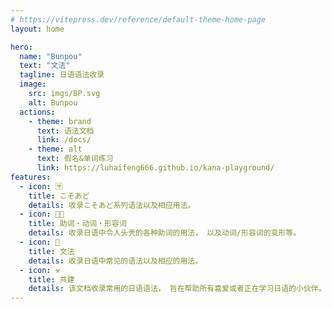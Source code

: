 ```yaml
---
# https://vitepress.dev/reference/default-theme-home-page
layout: home

hero:
  name: "Bunpou"
  text: "文法"
  tagline: 日语语法收录
  image:
    src: imgs/BP.svg
    alt: Bunpou
  actions:
    - theme: brand
      text: 语法文档
      link: /docs/
    - theme: alt
      text: 假名&单词练习
      link: https://luhaifeng666.github.io/kana-playground/
features:
  - icon: 🈂
    title: こそあど
    details: 收录こそあど系列语法以及相应用法。
  - icon: 😵‍💫
    title: 助词・动词・形容词
    details: 收录日语中令人头秃的各种助词的用法， 以及动词/形容词的变形等。
  - icon: 📝
    title: 文法
    details: 收录日语中常见的语法以及相应的用法。
  - icon: ⚒️
    title: 共建
    details: 该文档收录常用的日语语法， 旨在帮助所有喜爱或者正在学习日语的小伙伴。点击文档例句后的小喇叭，可以听到例句的语音哦~文档或语音若有错漏， 欢迎大佬们补充指正！也可以点击页面右上角的小红书链接联系我~
---
```


